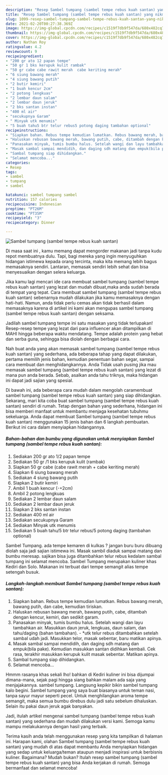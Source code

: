 ```yaml
---
description: "Resep Sambel tumpang (sambel tempe rebus kuah santan) yang nikmat Untuk Jualan"
title: "Resep Sambel tumpang (sambel tempe rebus kuah santan) yang nikmat Untuk Jualan"
slug: 1099-resep-sambel-tumpang-sambel-tempe-rebus-kuah-santan-yang-nikmat-untuk-jualan
date: 2021-02-20T00:27:38.369Z
image: https://img-global.cpcdn.com/recipes/c1519f7db9f547da/680x482cq70/sambel-tumpang-sambel-tempe-rebus-kuah-santan-foto-resep-utama.jpg
thumbnail: https://img-global.cpcdn.com/recipes/c1519f7db9f547da/680x482cq70/sambel-tumpang-sambel-tempe-rebus-kuah-santan-foto-resep-utama.jpg
cover: https://img-global.cpcdn.com/recipes/c1519f7db9f547da/680x482cq70/sambel-tumpang-sambel-tempe-rebus-kuah-santan-foto-resep-utama.jpg
author: Nathan Roy
ratingvalue: 4.2
reviewcount: 9
recipeingredient:
- "200 gr ato 12 papan tempe"
- "50 gr 1 bks kerupuk kulit rambak"
- "50 gr cabe cabe rawit merah  cabe keriting merah"
- "6 siung bawang merah"
- "4 siung bawang putih"
- "2 butir kemiri"
- "1 buah kencur 2cm"
- "2 potong lengkuas"
- "2 lembar daun salam"
- "2 lembar daun jeruk"
- "2 bks santan instan"
- "400 ml air"
- "secukupnya Garam"
- " Minyak utk menumis"
- "5 buah tahu5 btr telur rebus5 potong daging tambahan optional"
recipeinstructions:
- "Siapkan bahan. Rebus tempe kemudian lumatkan. Rebus bawang merah, bawang putih, dan cabe, kemudian tiriskan."
- "Haluskan rebusan bawang merah, bawang putih, cabe, ditambah dengan kencur, kemiri, dan sedikit garam."
- "Panasakan minyak, tumis bumbu halus. Setelah wangi dan layu tambahkan air. Masukkan daun jeruk, lengkuas, daun salam, dan tahu/daging (bahan tambahan).  *utk telur rebus ditambahkan setelah sambal udah jadi. Masukkan telor, masak sebentar, baru matikan apinya."
- "Masak sambal sampai mendidih, dan daging sdh matang dan empuk(bila pake). Kemudian masukkan santan didihkan kembali. Cek rasa, terakhir masukkan kerupuk kulit masak sebentar. Matikan apinya."
- "Sambal tumpang siap dihidangkan."
- "Selamat mencoba..."
categories:
- Resep
tags:
- sambel
- tumpang
- sambel

katakunci: sambel tumpang sambel 
nutrition: 157 calories
recipecuisine: Indonesian
preptime: "PT26M"
cooktime: "PT35M"
recipeyield: "3"
recipecategory: Dinner

---
```



![Sambel tumpang (sambel tempe rebus kuah santan)](https://img-global.cpcdn.com/recipes/c1519f7db9f547da/680x482cq70/sambel-tumpang-sambel-tempe-rebus-kuah-santan-foto-resep-utama.jpg)

Di masa  saat ini , kamu memang dapat mengorder makanan jadi tanpa kudu repot membuatnya dulu. Tapi, bagi mereka yang ingin menyuguhkan hidangan istimewa kepada orang tercinta, maka kita memang lebih bagus memasaknya sendiri. Lantaran, memasak sendiri lebih sehat dan bisa menyesuaikan dengan selera keluarga.

Jika kamu lagi mencari ide cara membuat sambel tumpang (sambel tempe rebus kuah santan) yang lezat dan mudah dibuat,maka anda sudah berada di tempat yang tepat. Cara membuat sambel tumpang (sambel tempe rebus kuah santan)  sebenarnya mudah dilakukan jika kamu memasaknya dengan hati-hati. Namun, anda tidak perlu cemas akan tidak berhasil dalam memasaknya 
karena di artikel ini kami akan mengupas sambel tumpang (sambel tempe rebus kuah santan) dengan seksama.  

Jadilah sambel tumpang tempe ini satu masakan yang tidak terlupakan! Resep-resep tempe yang lezat dari para influencer akan ditampilkan di MAHI hingga beberapa waktu mendatang. Tempe adalah protein yang hebat dan serba guna, sehingga bisa diolah dengan berbagai cara.

Nah buat anda yang akan memasak sambel tumpang (sambel tempe rebus kuah santan) yang sederhana, ada beberapa tahap yang dapat dilakukan, pertama memilih jenis bahan, kemudian penentuan bahan segar, sampai cara membuat dan menghidangkannya. Anda Tidak usah pusing jika mau memasak sambel tumpang (sambel tempe rebus kuah santan) yang lezat di mana pun anda berada. Sebab, asalkan anda  tahu triknya, maka hidangan ini dapat jadi sajian yang spesial.

Di bawah ini, ada beberapa cara mudah dalam mengolah caramembuat sambel tumpang (sambel tempe rebus kuah santan) yang siap dihidangkan. Sekarang, mari kita coba buat sambel tumpang (sambel tempe rebus kuah santan) sendiri di rumah. Tetap dengan bahan yang sederhana, hidangan ini bisa memberi manfaat untuk membantu menjaga kesehatan tubuhmu sekeluarga. Anda dapat membuat Sambel tumpang (sambel tempe rebus kuah santan) menggunakan 15 jenis bahan dan 6 langkah pembuatan. Berikut ini cara dalam menyiapkan hidangannya.

<!--inarticleads1-->

##### Bahan-bahan dan bumbu yang digunakan untuk menyiapkan Sambel tumpang (sambel tempe rebus kuah santan):

1. Sediakan 200 gr ato 1/2 papan tempe
1. Sediakan 50 gr /1 bks kerupuk kulit (rambak)
1. Siapkan 50 gr cabe (cabe rawit merah + cabe keriting merah)
1. Siapkan 6 siung bawang merah
1. Sediakan 4 siung bawang putih
1. Siapkan 2 butir kemiri
1. Ambil 1 buah kencur (-+2cm)
1. Ambil 2 potong lengkuas
1. Sediakan 2 lembar daun salam
1. Sediakan 2 lembar daun jeruk
1. Siapkan 2 bks santan instan
1. Sediakan 400 ml air
1. Sediakan secukupnya Garam
1. Sediakan  Minyak utk menumis
1. Sediakan 5 buah tahu/5 btr telur rebus/5 potong daging (tambahan optional)


Sambel Tumpang. ada tempe kemaren di kulkas ? jangan buru buru dibuang diolah saja jadi sajian istimewa ini. Masak sambil diaduk sampai matang dan bumbu meresap. sajikan bisa juga ditambahkan telur rebus kedalam sambal tumpang ini selamat mencoba. Sambel Tumpang merupakan kuliner khas Kediri dan Solo. Makanan ini terbuat dari tempe semangit alias tempe setengah busuk. 

<!--inarticleads2-->

##### Langkah-langkah membuat Sambel tumpang (sambel tempe rebus kuah santan):

1. Siapkan bahan. Rebus tempe kemudian lumatkan. Rebus bawang merah, bawang putih, dan cabe, kemudian tiriskan.
1. Haluskan rebusan bawang merah, bawang putih, cabe, ditambah dengan kencur, kemiri, dan sedikit garam.
1. Panasakan minyak, tumis bumbu halus. Setelah wangi dan layu tambahkan air. Masukkan daun jeruk, lengkuas, daun salam, dan tahu/daging (bahan tambahan).  - *utk telur rebus ditambahkan setelah sambal udah jadi. Masukkan telor, masak sebentar, baru matikan apinya.
1. Masak sambal sampai mendidih, dan daging sdh matang dan empuk(bila pake). Kemudian masukkan santan didihkan kembali. Cek rasa, terakhir masukkan kerupuk kulit masak sebentar. Matikan apinya.
1. Sambal tumpang siap dihidangkan.
1. Selamat mencoba...


Hmmm rasanya khas sekali lho! bahkan di Kediri kuliner ini bisa dijumpai dimana-mana, sejak pagi hingga siang bahkan malam ada saja yang menjajakannya. sambel tumpang. Langsung kepikir bikin sambel tumpang kalo begini. Sambel tumpang yang saya buat biasanya untuk teman nasi, tanpa sayur mayur seperti pecel. Untuk menghilangkan aroma tempe semangit, maka semua bumbu direbus dulu jadi satu sebelum dihaluskan. Selain itu pakai daun jeruk agak banyakan. 

Jadi, itulah artikel mengenai  sambel tumpang (sambel tempe rebus kuah santan)  yang sederhana dan mudah dilakukan versi kami. Semoga kamu mampu melakukannya dengan hasil yang terbaik. 

Terima kasih anda telah menggunakan resep yang kita tampilkan di halaman ini. Harapan kami, olahan  Sambel tumpang (sambel tempe rebus kuah santan) yang mudah di atas dapat membantu Anda menyiapkan hidangan yang sedap untuk keluarga/teman ataupun menjadi inspirasi untuk berbisnis kuliner. Bagaimana? Mudah bukan? Itulah resep sambel tumpang (sambel tempe rebus kuah santan) yang bisa Anda kerjakan di rumah. Semoga bermanfaat dan selamat mencoba!

